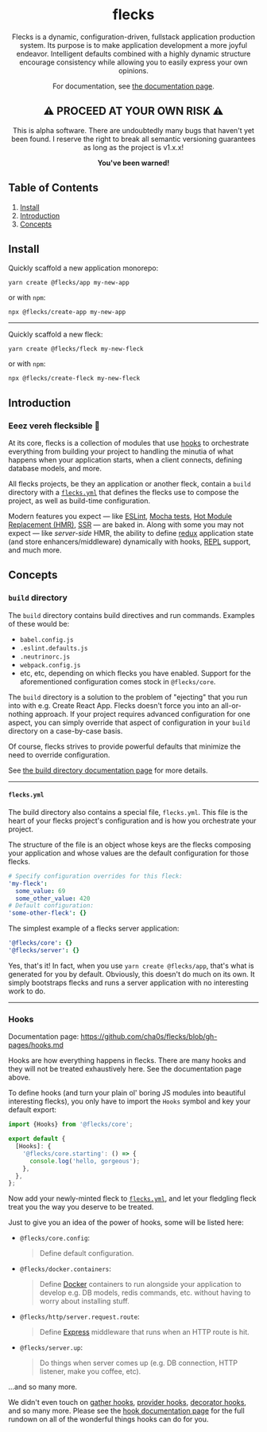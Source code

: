 <div align="center">
  <h1>flecks</h1>
  <p>
    Flecks is a dynamic, configuration-driven, fullstack application production system. Its purpose
    is to make application development a more joyful endeavor. Intelligent defaults combined with
    a highly dynamic structure encourage consistency while allowing you to easily express your own
    opinions.
  </p>
  <p>For documentation, see <a href="ADDME">the documentation page</a>.</p>

  ## ⚠️ PROCEED AT YOUR OWN RISK ⚠️

  This is alpha software. There are undoubtedly many bugs that haven't yet been found. I reserve
  the right to break all semantic versioning guarantees as long as the project is v1.x.x!
  
  **You've been warned!**
</div>


## Table of Contents

1. [Install](#install)
2. [Introduction](#introduction)
3. [Concepts](#concepts)

## Install

Quickly scaffold a new application monorepo:
```
yarn create @flecks/app my-new-app
```

or with `npm`:
```
npx @flecks/create-app my-new-app
```

---

Quickly scaffold a new fleck:
```
yarn create @flecks/fleck my-new-fleck
```

or with `npm`:
```
npx @flecks/create-fleck my-new-fleck
```

## Introduction

### Eeez vereh flecksible 🥴

At its core, flecks is a collection of modules that use [hooks](#hooks) to orchestrate everything
from building your project to handling the minutia of what happens when your application starts,
when a client connects, defining database models, and more.

All flecks projects, be they an application or another fleck, contain a `build` directory with a
[`flecks.yml`](#flecksyml) that defines the flecks use to compose the project, as well as
build-time configuration.

Modern features you expect &mdash; like [ESLint](https://eslint.org/),
[Mocha tests](https://mochajs.org/),
[Hot Module Replacement (HMR)](https://v4.webpack.js.org/guides/hot-module-replacement/),
[SSR](https://reactjs.org/docs/react-dom-server.html) &mdash; are baked in. Along with some you
may not expect &mdash; like *server-side* HMR, the ability to define [redux](https://redux.js.org/)
application state (and store enhancers/middleware) dynamically with hooks,
[REPL](https://nodejs.org/api/repl.html) support, and much more.
    
## Concepts

### `build` directory

The `build` directory contains build directives and run commands. Examples of these would be:

- `babel.config.js`
- `.eslint.defaults.js`
- `.neutrinorc.js`
- `webpack.config.js`
- etc, etc, depending on which flecks you have enabled. Support for the aforementioned
  configuration comes stock in `@flecks/core`.

The `build` directory is a solution to the problem of "ejecting" that you run into with
e.g. Create React App. Flecks doesn't force you into an all-or-nothing approach. If your project
requires advanced configuration for one aspect, you can simply override that aspect of
configuration in your `build` directory on a case-by-case basis.

Of course, flecks strives to provide powerful defaults that minimize the need to override
configuration.

See [the build directory documentation page](packages/core/build/dox/build.md) for more details.

---

#### `flecks.yml`

The build directory also contains a special file, `flecks.yml`. This file is the heart of your
flecks project's configuration and is how you orchestrate your project.

The structure of the file is an object whose keys are the flecks composing your application and
whose values are the default configuration for those flecks.

```yml
# Specify configuration overrides for this fleck:
'my-fleck':
  some_value: 69
  some_other_value: 420
# Default configuration:
'some-other-fleck': {}
```

The simplest example of a flecks server application:

```yml
'@flecks/core': {}
'@flecks/server': {}
```

Yes, that's it! In fact, when you use `yarn create @flecks/app`, that's what is generated for you
by default. Obviously, this doesn't do much on its own. It simply bootstraps flecks and runs a
server application with no interesting work to do.

---

### Hooks

Documentation page: https://github.com/cha0s/flecks/blob/gh-pages/hooks.md

Hooks are how everything happens in flecks. There are many hooks and they will not be treated
exhaustively here. See the documentation page above.

To define hooks (and turn your plain ol' boring JS modules into beautiful interesting flecks), you
only have to import the `Hooks` symbol and key your default export:

```javascript
import {Hooks} from '@flecks/core';

export default {
  [Hooks]: {
    '@flecks/core.starting': () => {
      console.log('hello, gorgeous');
    },
  },
};
```

Now add your newly-minted fleck to [`flecks.yml`](#flecksyml), and let your fledgling fleck treat
you the way you deserve to be treated.

Just to give you an idea of the power of hooks, some will be listed here:

- `@flecks/core.config`:
  > Define default configuration.
- `@flecks/docker.containers`:
  > Define [Docker](https://www.docker.com/) containers to run alongside your application to
  develop e.g. DB models, redis commands, etc. without having to worry about installing stuff.
- `@flecks/http/server.request.route`:
  > Define [Express](http://expressjs.com/) middleware that runs when an HTTP route is hit.
- `@flecks/server.up`:
  > Do things when server comes up (e.g. DB connection, HTTP listener, make you coffee, etc).

...and so many more.

We didn't even touch on [gather hooks](ADDME), [provider hooks](ADDME), [decorator hooks](ADDME),
and so many more. Please see the [hook documentation page](ADDME) for the full rundown on all of
the wonderful things hooks can do for you.
